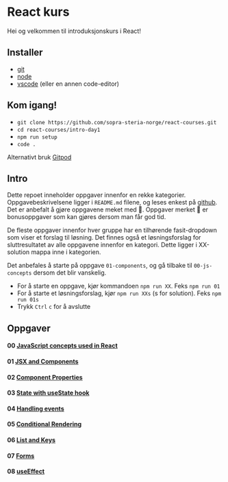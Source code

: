 # React kurs

Hei og velkommen til introduksjonskurs i React!

## Installer
* [git](https://git-scm.com/downloads)
* [node](https://nodejs.org/en/download/)
* [vscode](https://code.visualstudio.com/download) (eller en annen code-editor)

## Kom igang!
* `git clone https://github.com/sopra-steria-norge/react-courses.git`
* `cd react-courses/intro-day1`
* `npm run setup`
* `code .`

Alternativt bruk [Gitpod](https://gitpod.io/#https://github.com/react-kurs/dag1)

## Intro
Dette repoet inneholder oppgaver innenfor en rekke kategorier.
Oppgavebeskrivelsene ligger i `README.md` filene, og leses enkest på [github](https://github.com/react-kurs/dag1). Det er anbefalt å gjøre oppgavene meket med 📌. Oppgaver merket 💎 er bonusoppgaver som kan gjøres dersom man får god tid.

De fleste oppgaver innenfor hver gruppe har en tilhørende fasit-dropdown som viser et forslag til løsning. Det finnes også et løsningsforslag for sluttresultatet av alle oppgavene innenfor en kategori. Dette ligger i XX-solution mappa inne i kategorien.

Det anbefales å starte på oppgave `01-components`, og gå tilbake til `00-js-concepts` dersom det blir vanskelig.

* For å starte en oppgave, kjør kommandoen `npm run XX`. Feks `npm run 01`
* For å starte et løsningsforslag, kjør `npm run XXs` (s for solution). Feks `npm run 01s`
* Trykk `Ctrl` `c` for å avslutte

## Oppgaver
#### 00 [JavaScript concepts used in React](00-js-concepts/README.md)
#### 01 [JSX and Components](01-components/README.md)
#### 02 [Component Properties](02-props/README.md)
#### 03 [State with useState hook](03-state/README.md)
#### 04 [Handling events](04-handlingevents/README.md)
#### 05 [Conditional Rendering](05-conditionalrendering/README.md)
#### 06 [List and Keys](06-list-keys/README.md)
#### 07 [Forms](07-forms/README.md)
#### 08 [useEffect](08-useEffect/README.md)
